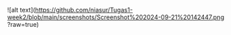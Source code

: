 ![alt text](https://github.com/niasur/Tugas1-week2/blob/main/screenshots/Screenshot%202024-09-21%20142447.png
?raw=true)
